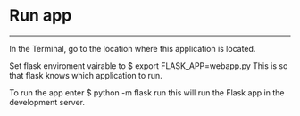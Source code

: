 # Run app
---
In the Terminal, go to the location where this application is located.

Set flask enviroment vairable to $ export FLASK_APP=webapp.py This is so that flask knows which application to run.

To run the app enter $ python -m flask run this will run the Flask app in the development server.